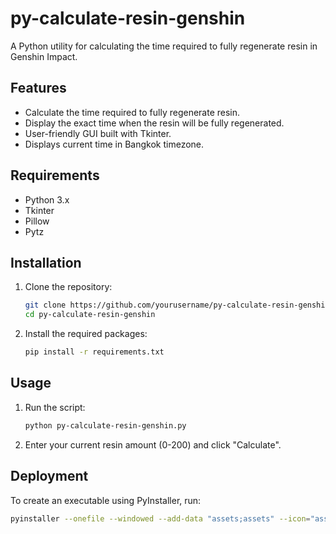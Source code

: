 # py-calculate-resin-genshin

A Python utility for calculating the time required to fully regenerate resin in Genshin Impact.

## Features

- Calculate the time required to fully regenerate resin.
- Display the exact time when the resin will be fully regenerated.
- User-friendly GUI built with Tkinter.
- Displays current time in Bangkok timezone.

## Requirements

- Python 3.x
- Tkinter
- Pillow
- Pytz

## Installation

1. Clone the repository:
    ```bash
    git clone https://github.com/yourusername/py-calculate-resin-genshin.git
    cd py-calculate-resin-genshin
    ```

2. Install the required packages:
    ```bash
    pip install -r requirements.txt
    ```

## Usage

1. Run the script:
    ```bash
    python py-calculate-resin-genshin.py
    ```

2. Enter your current resin amount (0-200) and click "Calculate".

## Deployment

To create an executable using PyInstaller, run:
```bash
pyinstaller --onefile --windowed --add-data "assets;assets" --icon="assets/paimon.png" py-calculate-resin-genshin.py